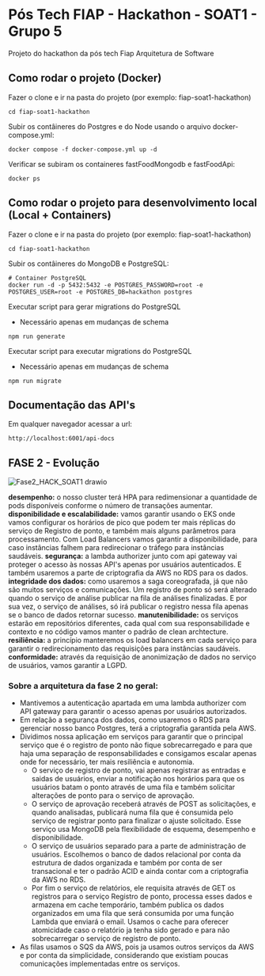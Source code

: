 # Pós Tech FIAP - Hackathon - SOAT1 - Grupo 5

Projeto do hackathon da pós tech Fiap Arquitetura de Software

## Como rodar o projeto (Docker)

Fazer o clone e ir na pasta do projeto (por exemplo: fiap-soat1-hackathon)

```shell
cd fiap-soat1-hackathon
```

Subir os contâineres do Postgres e do Node usando o arquivo docker-compose.yml:

```shell
docker compose -f docker-compose.yml up -d
```

Verificar se subiram os containeres fastFoodMongodb e fastFoodApi:

```shell
docker ps
```

## Como rodar o projeto para desenvolvimento local (Local + Containers) 
Fazer o clone e ir na pasta do projeto (por exemplo: fiap-soat1-hackathon)

```shell
cd fiap-soat1-hackathon
```
Subir os contâineres do MongoDB e PostgreSQL:

```shell
# Container PostgreSQL
docker run -d -p 5432:5432 -e POSTGRES_PASSWORD=root -e POSTGRES_USER=root -e POSTGRES_DB=hackathon postgres
```

Executar script para gerar migrations do PostgreSQL 
- Necessário apenas em mudanças de schema
```shell
npm run generate
```

Executar script para executar migrations do PostgreSQL 
- Necessário apenas em mudanças de schema
```shell
npm run migrate
```
## Documentação das API's

Em qualquer navegador acessar a url:

```shell
http://localhost:6001/api-docs
```

## FASE 2 - Evolução

![Fase2_HACK_SOAT1 drawio](https://github.com/SOAT-01/hackathon-monolithic/assets/23150778/b55b6de2-a678-46b3-9f61-1a5ebde4e3f3)

**desempenho:** o nosso cluster terá HPA para redimensionar a quantidade de pods disponíveis conforme o número de transações aumentar.
**disponibilidade e escalabilidade:** vamos garantir usando o EKS onde vamos configurar os horários de pico que podem ter mais réplicas do serviço de Registro de ponto, e também mais alguns parâmetros para processamento. Com Load Balancers vamos garantir a disponibilidade, para caso instâncias falhem para redirecionar o tráfego para instâncias saudáveis.
**segurança:** a lambda authorizer junto com api gateway vai proteger o acesso às nossas API's apenas por usuários autenticados. E também usaremos a parte de criptografia da AWS no RDS para os dados.
**integridade dos dados:** como usaremos a saga coreografada, já que não são muitos serviços e comunicações. Um registro de ponto só será alterado quando o serviço de análise publicar na fila de análises finalizadas. E por sua vez, o serviço de análises, só irá publicar o registro nessa fila apenas se o banco de dados retornar sucesso. 
**manutenibilidade:** os serviços estarão em repositórios diferentes, cada qual com sua responsabilidade e contexto e no código vamos manter o padrão de clean archtecture.
**resiliência:** a princípio manteremos os load balancers em cada serviço para garantir o redirecionamento das requisições para instâncias saudáveis.
**conformidade:** através da requisição de anonimização de dados no serviço de usuários, vamos garantir a LGPD.

### Sobre a arquitetura da fase 2  no geral:

- Mantivemos a autenticação apartada em uma lambda authorizer com API gateway para garantir o acesso apenas por usuários autorizados.
- Em relação a segurança dos dados, como usaremos o RDS para gerenciar nosso banco Postgres, terá a criptografia garantida pela AWS.
- Dividimos nossa aplicação em serviços para garantir que o principal serviço que é o registro de ponto não fique sobrecarregado e para que haja uma separação de responsabilidades e consigamos escalar apenas onde for necessário, ter mais resiliência e autonomia.
    - O serviço de registro de ponto, vai apenas registrar as entradas e saidas de usuários, enviar a notificação nos horários para que os usuários batam o ponto através de uma fila e também solicitar alterações de ponto para o serviço de aprovação.
    - O serviço de aprovação receberá através de POST as solicitações, e quando analisadas, publicará numa fila que é consumida pelo serviço de registrar ponto para finalizar o ajuste solicitado. Esse serviço usa MongoDB pela flexibilidade de esquema, desempenho e disponibilidade.
    - O serviço de usuários separado para a parte de administração de usuários. Escolhemos o banco de dados relacional por conta da estrutura de dados organizada e também por conta de ser transacional e ter o padrão ACID e ainda contar com a criptografia da AWS no RDS.
    - Por fim o serviço de relatórios, ele requisita através de GET os registros para o serviço Registro de ponto, processa esses dados e armazena em cache temporário, também publica os dados organizados em uma fila que será consumida por uma função Lambda que enviará o email. Usamos o cache para oferecer atomicidade caso o relatório ja tenha sido gerado e para não sobrecarregar o serviço de registro de ponto.
- As filas usamos o SQS da AWS, pois ja usamos outros serviços da AWS e por conta da simplicidade, considerando que existiam poucas comunicações implementadas entre os serviços.




